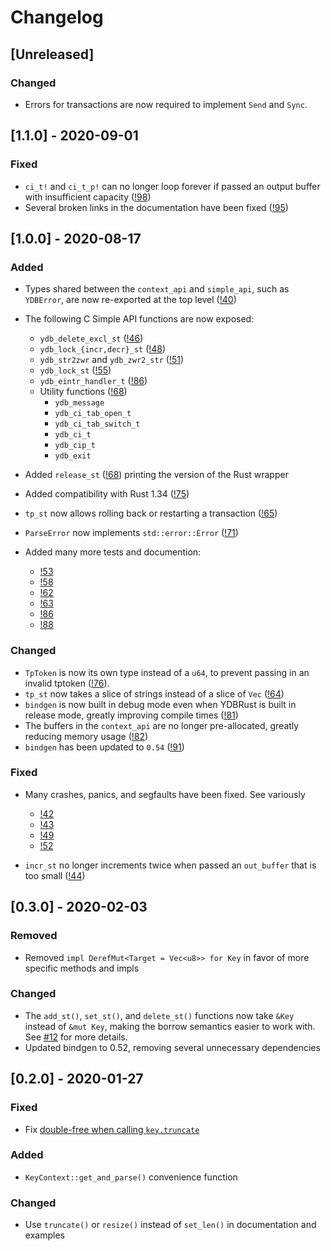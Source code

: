 <!--
Copyright (c) 2020 YottaDB LLC and/or its subsidiaries.
All rights reserved.

      This source code contains the intellectual property
      of its copyright holder(s), and is made available
      under a license.  If you do not know the terms of
      the license, please stop and do not read further.
-->

# Changelog

## [Unreleased]

### Changed

- Errors for transactions are now required to implement `Send` and `Sync`.

## [1.1.0] - 2020-09-01

### Fixed

- `ci_t!` and `ci_t_p!` can no longer loop forever if passed an output buffer with insufficient capacity ([!98](https://gitlab.com/YottaDB/Lang/YDBRust/-/merge_requests/98))
- Several broken links in the documentation have been fixed ([!95](https://gitlab.com/YottaDB/Lang/YDBRust/-/merge_requests/95))

## [1.0.0] - 2020-08-17

### Added

- Types shared between the `context_api` and `simple_api`, such as `YDBError`, are now re-exported at the top level ([!40](https://gitlab.com/YottaDB/Lang/YDBRust/-/merge_requests/40))
- The following C Simple API functions are now exposed:
  + `ydb_delete_excl_st` ([!46](https://gitlab.com/YottaDB/Lang/YDBRust/-/merge_requests/46))
  + `ydb_lock_{incr,decr}_st` ([!48](https://gitlab.com/YottaDB/Lang/YDBRust/-/merge_requests/48))
  + `ydb_str2zwr` and `ydb_zwr2_str` ([!51](https://gitlab.com/YottaDB/Lang/YDBRust/-/merge_requests/51))
  + `ydb_lock_st` ([!55](https://gitlab.com/YottaDB/Lang/YDBRust/-/merge_requests/55))
  + `ydb_eintr_handler_t` ([!86](https://gitlab.com/YottaDB/Lang/YDBRust/-/merge_requests/86))
  + Utility functions ([!68](https://gitlab.com/YottaDB/Lang/YDBRust/-/merge_requests/68))
    - `ydb_message`
    - `ydb_ci_tab_open_t`
    - `ydb_ci_tab_switch_t`
    - `ydb_ci_t`
    - `ydb_cip_t`
    - `ydb_exit`

- Added `release_st` ([!68](https://gitlab.com/YottaDB/Lang/YDBRust/-/merge_requests/68)) printing the version of the Rust wrapper
- Added compatibility with Rust 1.34 ([!75](https://gitlab.com/YottaDB/Lang/YDBRust/-/merge_requests/75))
- `tp_st` now allows rolling back or restarting a transaction ([!65](https://gitlab.com/YottaDB/Lang/YDBRust/-/merge_requests/65))
- `ParseError` now implements `std::error::Error` ([!71](https://gitlab.com/YottaDB/Lang/YDBRust/-/merge_requests/71))
- Added many more tests and documention:
  + [!53](https://gitlab.com/YottaDB/Lang/YDBRust/-/merge_requests/53)
  + [!58](https://gitlab.com/YottaDB/Lang/YDBRust/-/merge_requests/58)
  + [!62](https://gitlab.com/YottaDB/Lang/YDBRust/-/merge_requests/62)
  + [!63](https://gitlab.com/YottaDB/Lang/YDBRust/-/merge_requests/63)
  + [!86](https://gitlab.com/YottaDB/Lang/YDBRust/-/merge_requests/86)
  + [!88](https://gitlab.com/YottaDB/Lang/YDBRust/-/merge_requests/88)

### Changed

- `TpToken` is now its own type instead of a `u64`, to prevent passing in an invalid tptoken ([!76](https://gitlab.com/YottaDB/Lang/YDBRust/-/merge_requests/76)).
- `tp_st` now takes a slice of strings instead of a slice of `Vec` ([!64](https://gitlab.com/YottaDB/Lang/YDBRust/-/merge_requests/64))
- `bindgen` is now built in debug mode even when YDBRust is built in release mode, greatly improving compile times ([!81](https://gitlab.com/YottaDB/Lang/YDBRust/-/merge_requests/81))
- The buffers in the `context_api` are no longer pre-allocated, greatly reducing memory usage ([!82](https://gitlab.com/YottaDB/Lang/YDBRust/-/merge_requests/82))
- `bindgen` has been updated to `0.54` ([!91](https://gitlab.com/YottaDB/Lang/YDBRust/-/merge_requests/91))

### Fixed

- Many crashes, panics, and segfaults have been fixed. See variously
  + [!42](https://gitlab.com/YottaDB/Lang/YDBRust/-/merge_requests/42)
  + [!43](https://gitlab.com/YottaDB/Lang/YDBRust/-/merge_requests/43)
  + [!49](https://gitlab.com/YottaDB/Lang/YDBRust/-/merge_requests/49)
  + [!52](https://gitlab.com/YottaDB/Lang/YDBRust/-/merge_requests/52)

- `incr_st` no longer increments twice when passed an `out_buffer` that is too small ([!44](https://gitlab.com/YottaDB/Lang/YDBRust/-/merge_requests/44))

## [0.3.0] - 2020-02-03

### Removed

- Removed `impl DerefMut<Target = Vec<u8>> for Key` in favor of more specific methods and impls

### Changed

- The `add_st()`, `set_st()`, and `delete_st()` functions now take `&Key` instead of `&mut Key`,
  making the borrow semantics easier to work with. See [#12](https://gitlab.com/YottaDB/Lang/YDBRust/issues/12) for more details.
- Updated bindgen to 0.52, removing several unnecessary dependencies

## [0.2.0] - 2020-01-27

### Fixed

- Fix [double-free when calling `key.truncate`](https://gitlab.com/YottaDB/Lang/YDBRust/issues/14)

### Added

- `KeyContext::get_and_parse()` convenience function

### Changed

- Use `truncate()` or `resize()` instead of `set_len()` in documentation and examples
